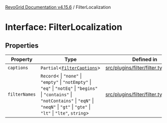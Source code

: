 [RevoGrid Documentation v4.15.6](README.md) / FilterLocalization

# Interface: FilterLocalization

## Properties

| Property | Type | Defined in |
| ------ | ------ | ------ |
| `captions` | `Partial`\<[`FilterCaptions`](Interface.FilterCaptions.md)\> | [src/plugins/filter/filter.types.ts:78](https://github.com/revolist/revogrid/blob/8ab186c1ae2faee97d25784acff6dbf4187524f8/src/plugins/filter/filter.types.ts#L78) |
| `filterNames` | `Record`\< \| `"none"` \| `"empty"` \| `"notEmpty"` \| `"eq"` \| `"notEq"` \| `"begins"` \| `"contains"` \| `"notContains"` \| `"eqN"` \| `"neqN"` \| `"gt"` \| `"gte"` \| `"lt"` \| `"lte"`, `string`\> | [src/plugins/filter/filter.types.ts:79](https://github.com/revolist/revogrid/blob/8ab186c1ae2faee97d25784acff6dbf4187524f8/src/plugins/filter/filter.types.ts#L79) |
